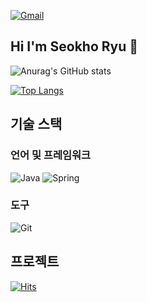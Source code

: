 [![Gmail](https://img.shields.io/badge/Gmail-D14836?style=for-the-badge&logo=gmail&logoColor=white)](mailto:thetein@gmail.com)

## Hi I'm Seokho Ryu 👋
![Anurag's GitHub stats](https://github-readme-stats.vercel.app/api?username=Leoryu90&show_icons=true&theme=radical)

[![Top Langs](https://github-readme-stats.vercel.app/api/top-langs/?username=Leoryu90)](https://github.com/anuraghazra/github-readme-stats)
## 기술 스택

### 언어 및 프레임워크
![Java](https://img.shields.io/badge/Java-ED8B00?style=for-the-badge&logo=java&logoColor=white)
![Spring](https://img.shields.io/badge/Spring-6DB33F?style=for-the-badge&logo=spring&logoColor=white)

### 도구
![Git](https://img.shields.io/badge/Git-F05032?style=for-the-badge&logo=git&logoColor=white)

## 프로젝트

[![Hits](https://hits.seeyoufarm.com/api/count/incr/badge.svg?url=https%3A%2F%2Fgithub.com%2FLeoryu90&count_bg=%2372C83D&title_bg=%23555555&icon=github.svg&icon_color=%23E7E7E7&title=GitHub&edge_flat=false)](https://hits.seeyoufarm.com)


<!--
**Leoryu90/Leoryu90** is a ✨ _special_ ✨ repository because its `README.md` (this file) appears on your GitHub profile.

Here are some ideas to get you started:

- 🔭 I’m currently working on ...
- 🌱 I’m currently learning ...
- 👯 I’m looking to collaborate on ...
- 🤔 I’m looking for help with ...
- 💬 Ask me about ...
- 📫 How to reach me: ...
- 😄 Pronouns: ...
- ⚡ Fun fact: ...
-->
